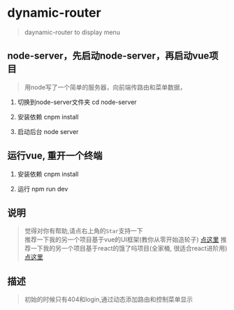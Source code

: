 # dynamic-router

> daynamic-router to display menu

## node-server，先启动node-server，再启动vue项目

>用node写了一个简单的服务器，向前端传路由和菜单数据，

1. 切换到node-server文件夹
cd node-server

2. 安装依赖
cnpm install

3. 启动后台
node server


## 运行vue, 重开一个终端

1. 安装依赖
cnpm install

2. 运行
npm run dev


## 说明
> 觉得对你有帮助,请点右上角的`Star`支持一下</br>
> 推荐一下我的另一个项目基于vue的UI框架(教你从零开始造轮子) [点这里](https://github.com/liuyangjike/JKUI)
> 推荐一下我的另一个项目基于react的饿了吗项目(全家桶, 很适合react进阶用) [点这里](https://github.com/liuyangjike/react-elm)

## 描述
>初始的时候只有404和login,通过动态添加路由和控制菜单显示